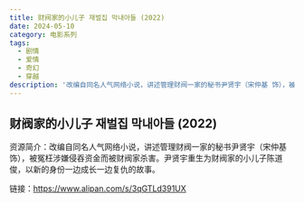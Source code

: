 ```yaml
---
title: 财阀家的小儿子 재벌집 막내아들 (2022)
date: 2024-05-10
category: 电影系列
tags:
  - 剧情
  - 爱情
  - 奇幻
  - 穿越
description: '改编自同名人气网络小说，讲述管理财阀一家的秘书尹贤宇（宋仲基 饰），被冤枉涉嫌侵吞资金而被财阀家杀害。尹贤宇重生为财阀家的小儿子陈道俊，以新的身份一边成长一边复仇的故事。'
---
```


## 财阀家的小儿子 재벌집 막내아들 (2022)

资源简介：改编自同名人气网络小说，讲述管理财阀一家的秘书尹贤宇（宋仲基 饰），被冤枉涉嫌侵吞资金而被财阀家杀害。尹贤宇重生为财阀家的小儿子陈道俊，以新的身份一边成长一边复仇的故事。

链接：https://www.alipan.com/s/3qGTLd391UX
